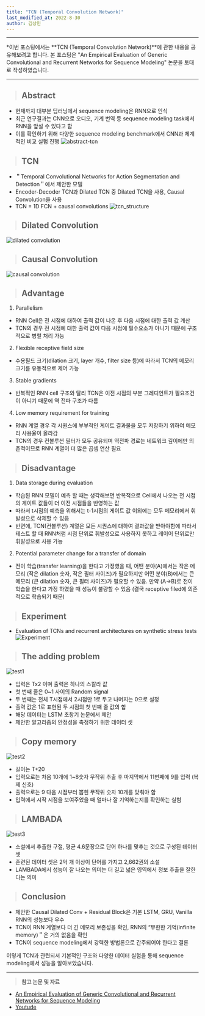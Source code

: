 ```yaml
---
title: "TCN (Temporal Convolution Network)"
last_modified_at: 2022-8-30
author: 김상민
---
```


-------------

*이번 포스팅에서는 **TCN (Temporal Convolution Network)**에 관한 내용을 공유해보려고 합니다. 본 포스팅은 "An Empirical Evaluation of Generic Convolutional and Recurrent Networks for Sequence Modeling" 논문을 토대로 작성하였습니다.


---------------

> ## Abstract
   - 현재까지 대부분 딥러닝에서 sequence modeling은 RNN으로 인식
   - 최근 연구결과는 CNN으로 오디오, 기계 번역 등 sequence modeling task에서 RNN을 앞설 수 있다고 함
   - 이를 확인하기 위해 다양한 sequence modeling benchmark에서 CNN과 체계적인 비교 실험 진행
![abstract-tcn](https://user-images.githubusercontent.com/102953592/187330720-d84f1506-63b5-4971-afe0-28a0da4e66ed.JPG)


> ## TCN
   - ＂Temporal Convolutional Networks for Action Segmentation and Detection＂에서 제안한 모델
   - Encoder-Decoder TCN과 Dilated TCN 중 Dilated TCN을 사용, Causal Convolution을 사용
   - TCN = 1D FCN + causal convolutions
![tcn_structure](https://user-images.githubusercontent.com/102953592/187330920-6d3cffe9-867b-4aba-b033-fe5f3ec205cf.JPG)


> ## Dilated Convolution
![dilated convolution](https://user-images.githubusercontent.com/102953592/187331399-9941b911-53a4-47b0-a43e-d9e55384befe.JPG)


> ## Causal Convolution
![causal convolution](https://user-images.githubusercontent.com/102953592/187331424-c9cbb3d2-b185-4f55-913a-9bb772462c51.JPG)


> ## Advantage
  1) Parallelism
   - RNN Cell은 전 시점에 대하여 출력 값이 나온 후 다음 시점에 대한 출력 값 계산
   - TCN의 경우 전 시점에 대한 출력 값이 다음 시점에 필수요소가 아니기 때문에 구조적으로 병렬 처리 가능
  
  2) Flexible receptive field size
   - 수용필드 크기(dilation 크기, layer 개수, filter size 등)에 따라서 TCN의 메모리 크기를 유동적으로 제어 가능

  3) Stable gradients
   - 반복적인 RNN cell 구조와 달리 TCN은 이전 시점의 부분 그레디언트가 필요조건이 아니기 때문에 역 전파 구조가 다름
  
  4) Low memory requirement for training
   - RNN 계열 경우 각 시퀀스에 부부적인 게이트 결과물을 모두 저장하기 위하여 메모리 사용율이 올라감
   - TCN의 경우 컨볼루션 필터가 모두 공유되며 역전파 경로는 네트워크 깊이에만 의존적이므로 RNN 계열이 더 많은 곱셈 연산 필요

> ## Disadvantage
  1) Data storage during evaluation
   - 학습된 RNN 모델이 예측 할 때는 생각해보면 반복적으로 Cell에서 나오는 전 시점의 게이트 값들이 더 이전 시점들을 반영하는 값
   - 따라서 t시점의 예측을 위해서는 t-1시점의 게이트 값 이외에는 모두 메모리에서 휘발성으로 삭제할 수 있음
   - 반면에, TCN(컨볼루션) 계열은 모든 시퀀스에 대하여 결과값을 받아야함에 따라서 테스트 할 때 RNN처럼 시점 단위로 휘발성으로 사용하지 못하고 레이어 단위로만 휘발성으로 사용 가능
  
  2) Potential parameter change for a transfer of domain
   - 전이 학습(transfer learning)을 한다고 가정했을 때, 어떤 분야(A)에서는 작은 메모리 (작은 dilation 숫자, 작은 필터 사이즈)가 필요하지만 어떤 분야(B)에서는 큰 메모리 (큰 dilation 숫자, 큰 필터 사이즈)가 필요할 수 있음. 만약 (A->B)로 전이 학습을 한다고 가정 하였을 때 성능이 불량할 수 있음 (결국 receptive filed에 의존적으로 학습되기 때문)

> ## Experiment 
   - Evaluation of TCNs and recurrent architectures on synthetic stress tests
![Experiment](https://user-images.githubusercontent.com/102953592/187332534-d9ac62c4-e7e3-4c3e-9964-0e0693e3346f.JPG)

> ## The adding problem
![test1](https://user-images.githubusercontent.com/102953592/187333091-b6e9c9bc-0305-477e-82c8-a8cc1e80229d.JPG)
   - 입력은 Tx2 이며 출력은 하나의 스칼라 값
   - 첫 번째 줄은 0~1 사이의 Random signal
   - 두 번째는 전체 T시점에서 2시점만 1로 두고 나머지는 0으로 설정
   - 출력 값은 1로 표현된 두 시점의 첫 번째 줄 값의 합
   - 해당 데이터는 LSTM 초창기 논문에서 제안
   - 제안한 알고리즘의 안정성을 측정하기 위한 데이터 셋

> ## Copy memory
![test2](https://user-images.githubusercontent.com/102953592/187333095-5ae8dec9-3226-4370-b353-49814510a703.JPG)
   - 길이는 T+20
   - 입력으로는 처음 10개에 1~8숫자 무작위 추출 후 마지막에서 11번째에 9를 입력 (복제 신호)
   - 출력으로는 9 다음 시점부터 뽑힌 무작위 숫자 10개를 맞춰야 함
   - 입력에서 시작 시점을 보여주었을 때 얼마나 잘 기억하는지를 확인하는 실험

> ## LAMBADA
![test3](https://user-images.githubusercontent.com/102953592/187333214-a0303f99-6c6a-4595-850d-703d1981c4c3.JPG)
   - 소설에서 추출한 구절, 평균 4.6문장으로 단어 하나를 맞추는 것으로 구성된 데이터 셋
   - 훈련된 데이터 셋은 2억 개 이상이 단어를 가지고 2,662권의 소설
   - LAMBADA에서 성능이 잘 나오는 의미는 더 길고 넓은 영역에서 정보 추출을 잘한다는 의미

> ## Conclusion
   - 제안한 Causal Dilated Conv + Residual Block은 기본 LSTM, GRU, Vanilla RNN의 성능보다 우수
   - TCN이 RNN 계열보다 더 긴 메모리 보존성을 확인, RNN의 “무한한 기억(infinite memory)＂은 거의 없음을 확인
   - TCN이 sequence modeling에서 강력한 방법론으로 간주되어야 한다고 결론

이렇게 TCN과 관련되서 기본적인 구조와 다양한 데이터 실험을 통해 sequence modeling에서 성능을 알아보았습니다.

------------------------

> **참고 논문 및 자료**  
* [An Empirical Evaluation of Generic Convolutional and Recurrent Networks for Sequence Modeling](https://arxiv.org/pdf/1803.01271.pdf)
* [Youtude](https://www.youtube.com/watch?v=W6Cg0DQ9eTA)
